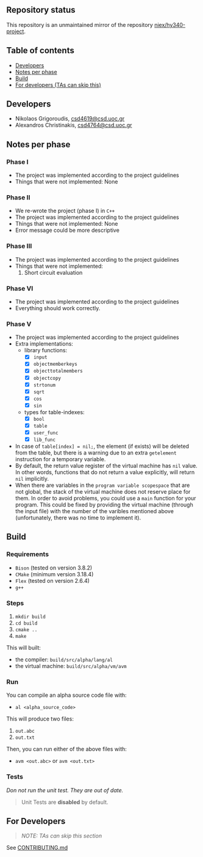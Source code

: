 ## Repository status

This repository is an unmaintained mirror of the repository
[niex/hy340-project](https://gitlab-csd.datacenter.uoc.gr/niex/hy340-project).

## Table of contents

- [Developers](#developers)
- [Notes per phase](#notes-per-phase)
- [Build](#build)
- [For developers (TAs can skip this)](#for-developers)

## Developers

- Nikolaos Grigoroudis, csd4619@csd.uoc.gr
- Alexandros Christinakis, csd4764@csd.uoc.gr

## Notes per phase

### Phase I

- The project was implemented according to the project guidelines
- Things that were not implemented: None

### Phase II

- We re-wrote the project (phase I) in `C++`
- The project was implemented according to the project guidelines
- Things that were not implemented: None
- Error message could be more descriptive

### Phase III

- The project was implemented according to the project guidelines
- Things that were not implemented:
  1. Short circuit evaluation

### Phase VI

- The project was implemented according to the project guidelines
- Everything should work correctly.

### Phase V

- The project was implemented according to the project guidelines
- Extra implementations:
  - library functions:
    - [X] `input`
    - [X] `objectmemberkeys`
    - [X] `objecttotalmembers`
    - [X] `objectcopy`
    - [X] `strtonum`
    - [X] `sqrt`
    - [X] `cos`
    - [X] `sin`
  - types for table-indexes:
    - [X] `bool`
    - [X] `table`
    - [X] `user_func`
    - [X] `lib_func`
- In case of `table[index] = nil;`, the element (if exists) will be deleted from
the table, but there is a warning due to an extra `getelement` instruction for
a temporary variable.
- By default, the return value register of the virtual machine has `nil` value.
In other words, functions that do not return a value explicitly, will return `nil`
implicitly.
- When there are variables in the `program variable scopespace` that are not global,
the stack of the virtual machine does not reserve place for them. In order to avoid
problems, you could use a `main` function for your program. This could be fixed by 
providing the virtual machine (through the input file)  with the number of the 
varibles mentioned above (unfortunately, there was no time to implement it).

## Build

### Requirements
- `Bison` (tested on version 3.8.2)
- `CMake` (minimum version 3.18.4)
- `Flex` (tested on version 2.6.4)
- `g++`

### Steps
1. `mkdir build`
2. `cd build`
3. `cmake ..`
4. `make`

This will built:
- the compiler: `build/src/alpha/lang/al`
- the virtual machine: `build/src/alpha/vm/avm`

### Run

You can compile an alpha source code file with:
- `al <alpha_source_code>`

This will produce two files:
1. `out.abc`
2. `out.txt`

Then, you can run either of the above files with:
- `avm <out.abc>` or `avm <out.txt>`

### Tests

*Don not run the unit test. They are out of date.*

> Unit Tests are **disabled** by default.

## For Developers

> *NOTE: TAs can skip this section*

See [CONTRIBUTING.md](CONTRIBUTING.md)
